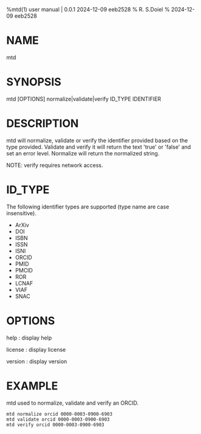 %mtd(1) user manual | 0.0.1 2024-12-09 eeb2528
% R. S.Doiel
% 2024-12-09 eeb2528
    
# NAME
    
mtd
    
# SYNOPSIS
    
mtd [OPTIONS] normalize|validate|verify ID_TYPE IDENTIFIER
    
# DESCRIPTION
    
mtd will normalize, validate or verify the identifier provided
based on the type provided. Validate and verify it will return the text
'true' or 'false' and set an error level. Normalize will return the
normalized string.

NOTE: verify requires network access.

# ID_TYPE

The following identifier types are supported (type name are case insensitive).

- ArXiv
- DOI
- ISBN
- ISSN
- ISNI
- ORCID
- PMID
- PMCID
- ROR
- LCNAF
- VIAF
- SNAC

# OPTIONS

help
  : display help

license
  : display license

version
  : display version


# EXAMPLE

mtd used to normalize, validate and verify an ORCID.

~~~shell
mtd normalize orcid 0000-0003-0900-6903
mtd validate orcid 0000-0003-0900-6903
mtd verify orcid 0000-0003-0900-6903
~~~
  


